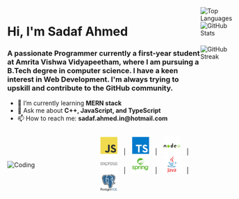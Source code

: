 <div style="display: flex; align-items: flex-start;">
  <div>
    <h1>Hi, I'm Sadaf Ahmed</h1>
    <h3>A passionate Programmer currently a first-year student at Amrita Vishwa Vidyapeetham, where I am pursuing a B.Tech degree in computer science. I have a keen interest in Web Development. I'm always trying to upskill and contribute to the GitHub community.</h3>
    <ul>
      <li>🌱 I’m currently learning <strong>MERN stack</strong></li>
      <li>💬 Ask me about <strong>C++, JavaScript, and TypeScript</strong></li>
      <li>📫 How to reach me: <strong>sadaf.ahmed.in@hotmail.com</strong></li>
    </ul>
    <div style="display: flex; align-items: center;">
      <img alt="Coding" width="400" src="https://i.pinimg.com/originals/5c/8f/08/5c8f08b5fe55e12baae6fc54e46c343a.gif" style="margin-right: 20px">
      <p>
        <img src="https://raw.githubusercontent.com/devicons/devicon/master/icons/javascript/javascript-original.svg" alt="javascript" width="40" height="40"/>
        <span style="margin: 0 10px">|</span>
        <img src="https://raw.githubusercontent.com/devicons/devicon/master/icons/typescript/typescript-original.svg" alt="typescript" width="40" height="40"/>
        <span style="margin: 0 10px">|</span>
        <img src="https://raw.githubusercontent.com/devicons/devicon/master/icons/nodejs/nodejs-original-wordmark.svg" alt="nodejs" width="40" height="40"/>
        <span style="margin: 0 10px">|</span>
        <img src="https://raw.githubusercontent.com/devicons/devicon/master/icons/express/express-original-wordmark.svg" alt="express" width="40" height="40"/>
        <span style="margin: 0 10px">|</span>
        <img src="https://raw.githubusercontent.com/devicons/devicon/master/icons/spring/spring-original-wordmark.svg" alt="spring" width="40" height="40"/>
        <span style="margin: 0 10px">|</span>
        <img src="https://raw.githubusercontent.com/devicons/devicon/master/icons/java/java-original-wordmark.svg" alt="java" width="40" height="40"/>
        <span style="margin: 0 10px">|</span>
        <img src="https://raw.githubusercontent.com/devicons/devicon/master/icons/postgresql/postgresql-original-wordmark.svg" alt="postgresql" width="40" height="40"/>
      </p>
    </div>
  </div>
  <div>
    <img src="https://github-readme-stats.vercel.app/api/top-langs?username=sadaf-a&show_icons=true&locale=en&layout=compact" alt="Top Languages" width="400" style="margin-right: 20px" />
    <img src="https://github-readme-stats.vercel.app/api?username=sadaf-a&show_icons=true&locale=en" alt="GitHub Stats" width="400" style="margin-bottom: 20px" />
    <img src="https://github-readme-streak-stats.herokuapp.com/?user=sadaf-a" alt="GitHub Streak" width="400" />
  </div>
</div>

